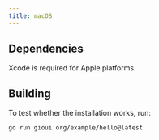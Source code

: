 ```yaml
---
title: macOS
---
```


## Dependencies

Xcode is required for Apple platforms.

## Building

To test whether the installation works, run:

``` sh
go run gioui.org/example/hello@latest
```
